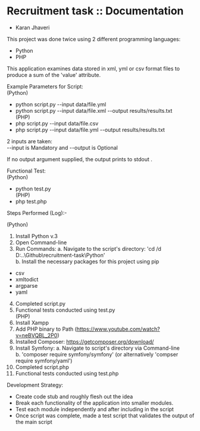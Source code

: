 # Recruitment task :: Documentation
- Karan Jhaveri

This project was done twice using 2 different programming languages: 
- Python 
- PHP

This application examines data stored in xml, yml or csv format files to produce a sum of the 'value' attribute.

Example Parameters for Script:  
(Python)  
- python script.py --input data/file.yml  
- python script.py --input data/file.xml --output results/results.txt  
(PHP)  
- php script.py --input data/file.csv  
- php script.py --input data/file.yml --output results/results.txt  

2 inputs are taken:  
--input is Mandatory and --output is Optional  

If no output argument supplied, the output prints to stdout .  

Functional Test:  
(Python)  
- python test.py  
(PHP)  
- php test.php

Steps Performed (Log):-  

(Python)  
1. Install Python v.3
2. Open Command-line
3. Run Commands:
a. Navigate to the script's directory: 'cd /d D:\..\Github\recruitment-task\Python'  
b. Install the necessary packages for this project using pip  
- csv
- xmltodict
- argparse
- yaml
4. Completed script.py
5. Functional tests conducted using test.py  
(PHP)  
1. Install Xampp
2. Add PHP binary to Path (https://www.youtube.com/watch?v=neBVQBL_2P0)
3. Installed Composer: https://getcomposer.org/download/
3. Install Symfony:
a. Navigate to script's directory via Command-line  
b. 'composer require symfony/symfony' (or alternatively 'compser require symfony/yaml')  
4. Completed script.php
5. Functional tests conducted using test.php

Development Strategy:  
- Create code stub and roughly flesh out the idea
- Break each functionality of the application into smaller modules.
- Test each module independently and after including in the script
- Once script was complete, made a test script that validates the output of the main script